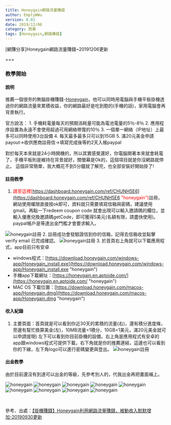 ```yaml
---
title: Honeygain網路流量賺錢
author: EmptyWWu
version: 0.01
date: 2019/12/06
category: 商業
tags: [Honeygain,網路賺錢]
---
```


[網賺分享]Honeygain網路流量賺錢~20191206更新

===

### 教學開始

#### 說明

推薦一個很夯的無腦掛機賺錢-[Honeygain](https://dashboard.honeygain.com/ref/CHUNH5E6 "honeygain")，他可以同時用電腦與手機平板掛機透過你的網路流量來累積收益，你的網路最好是吃到飽的(手機的話)，家用電腦會再背景執行。

官方說法：
    1. 手機耗電量每天的預期消耗量可能為電池電量的5％-8％
    2. 應用程序設置為永遠不會使用超過可用網絡帶寬的10％
    3. 一個單一網絡（IP地址）上最多可以同時使用3台設備
    4. 每天最多最多只可以到15GB
    5. 滿20元美金申請payout->收供應商註冊信->填寫完成後等約2天入帳paypal

對於每天本來就是24小時開機的，所以其實感覺還好，你電腦開著本來就會耗電了，手機平板則是維持在背景就好，關螢幕是Ok的，這個項目就是你沒網路就停止。
這個非常簡單，我大概花不到5分鐘就了解完，也全部安裝好開始掛了!

#### 註冊教學

1. <font color="red">請至這裡[https://dashboard.honeygain.com/ref/CHUNH5E6](https://dashboard.honeygain.com/ref/CHUNH5E6 "honeygain")</font>註冊，網站使用權限直接按ok即可，資料就只需要填寫信箱與密碼，建議使用gmail。再點一下redeem coupon code 就會出現可以輸入邀請碼的欄位，並輸入優惠兌換邀請碼getCode，即可獲得5美元(名額有限，請盡快使用)。paypal帳戶是等達出金門檻才會要求輸入。
<!--more-->
![honeygain註冊](https://i.imgur.com/wpQxwAC.png "honeygain註冊畫面")
2. 註冊成功會發驗證信到你的信箱，記得去信箱收並點擊verify email 已完成確認。
![honeygain註冊](https://i.imgur.com/Q0EV1Vs.png "honeygain註冊")
3. 於首頁右上角就可以下載應用程式，app目前只有安卓

* windows程式：[https://download.honeygain.com/windows-app/Honeygain_install.exe](https://download.honeygain.com/windows-app/Honeygain_install.exe "honeygain")
* 手機app下載網址：[https://honeygain.en.aptoide.com/](https://honeygain.en.aptoide.com/ "honeygain")
* MAC OS 下載位置：[https://download.honeygain.com/macos-app/Honeygain.dmg](https://download.honeygain.com/macos-app/Honeygain.dmg "honeygain")

#### 收入紀錄

1. 主要頁面：首頁就是可以看到你近30天的累積的流量(右)，還有積分進度條，旁邊有幫忙換算美金(左)，10MB流量=1積分，10GB=1美元，滿20元美金就可以申請提現) 左下可以看到你目前掛機的設備，右上角是應用程式有安卓的app跟windows程式可提供下載，右下角就是你的推薦連結，這邊也可以看到你的下線，左下角logo可以進行密碼變更與登出。
![honeygain註冊](https://i.imgur.com/9CfJwtG.png "honeygain註冊")

#### 出金教學

由於目前還沒有到達可以出金的等級，先參考別人的，代我出金再把畫面補上。

![honeygain](https://i.imgur.com/sjXeo8Q.png "honeygain")
![honeygain](https://i.imgur.com/RFBcwDJ.png "honeygain")
![honeygain](https://i.imgur.com/mA0rJ3f.png "honeygain")
![honeygain](https://i.imgur.com/o0KbIVr.png "honeygain")
![honeygain](https://i.imgur.com/BdyoTzt.png "honeygain")
![honeygain](https://i.imgur.com/YBW8N1i.png "honeygain")
![honeygain](https://i.imgur.com/DwyvKBv.png "honeygain")
![honeygain](https://i.imgur.com/VAuCUrV.png "honeygain")
![honeygain](https://i.imgur.com/FJ6bW2v.png "honeygain")

<br/>

參考、出處：[【掛機賺錢】Honeygain利用網路流量賺錢，被動收入默默增加-20190930更新](https://i1.wp.com/iearn.tw/wp-content/uploads/2019/06/Honeygain%E5%B8%B8%E8%A6%8B%E5%95%8F%E9%A1%8C.png?w=1920&ssl=1 "iearn.tw")
